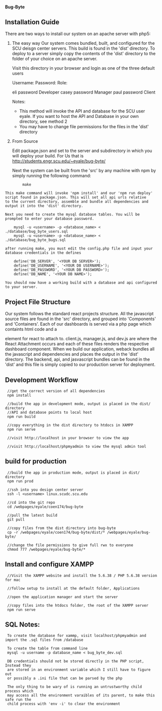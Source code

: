 #### Bug-Byte

## Installation Guide
There are two ways to install our system on an apache server with php5:

1. The easy way
	Our system comes bundled, built, and configured for the SCU deisgn center servers. This build is found in the 'dist' directory. To deploy to a server simply copy the contents of the 'dist' directory to the folder of your choice on an apache server.

	Visit this directory in your browser and login as one of the three default users

	Username:   Password:	Role:

	eli			password	Developer
	casey		password	Manager
	paul		password	Client

	Notes: 
	* This method will invoke the API and database for the SCU user eyale. If you want to host the API and Database
	in your own directory, see method 2
	* You may have to change file permissions for the files in the 'dist' directory


2. From Source

	Edit package.json and set <YOUR DEPLOYMENT SERVER HERE> to the server and subdirectory in which you will deploy your build. For Us that is http://students.engr.scu.edu/~eyale/bug-byte/

	Next the system can be built from the 'src' by any machine with npm by simply running the following command:
```
		make
```
	This make command will invoke 'npm install' and our 'npm run deploy' script found in package.json. This will set all api urls relative
	to the current directory, assemble and bundle all dependencies and output it into the 'dist' directory. 

	Next you need to create the mysql database tables. You will be prompted to enter your database password.

```
	mysql -u <username> -p <database_name> < ./database/bug_byte_users.sql
	mysql -u <username> -p <database_name> < ./database/bug_byte_bugs.sql
```
	after running make, you must edit the config.php file and input your database credentials in the defines
```
	define('DB_SERVER', '<YOUR DB SERVER>');
	define('DB_USERNAME', '<YOUR DB USERNAME>');
	define('DB_PASSWORD', '<YOUR DB PASSWORD>');
	define('DB_NAME', '<YOUR DB NAME>');
```

	You should now have a working build with a database and api configured to your server.

## Project File Structure
Our system follows the standard react projects structure. All the javascript source files are found in the 'src'
directory, and grouped into 'Components' and 'Containers'. Each of our dashboards is served via a php page which
containts html code and a <div> element for react to attach to. client.js, manager.js, and dev.js are where the 
React Attachment occurs and each of these files renders the respective dashboard component. When we
build our application, weback bundles all the javascript and dependencies and places the output in the 'dist'
directory. The backend, api, and jasvascript bundles can be found in the 'dist' and this file is simply copied to
our production server for deployment.

## Development Workflow
```
 //get the correct version of all dependencies
 npm install
 
 //build the app in development mode, output is placed in the dist/ directory
 //API and database points to local host
 npm run build

 //copy everything in the dist directory to htdocs in XAMPP
 npm run serve

 //visit http://localhost in your browser to view the app

 //visit http://localhost/phpmyadmin to view the mysql admin tool
```
## build for production
```
 //build the app in production mode, output is placed in dist/ directory
 npm run prod

 //ssh into you design center server
 ssh -l <username> linux.scudc.scu.edu

 //cd into the git repo
 cd /webpages/eyale/coen174/bug-byte

 //pull the latest build
 git pull

 //copy files from the dist directory into bug-byte
 cp -r /webpages/eyale/coen174/bug-byte/dist/* /webpages/eyale/bug-byte/

 //change the file permissions to give full rwx to everyone
 chmod 777 /webpages/eyale/bug-byte/*
```
## Install and configure XAMPP
```
 //Visit the XAMPP website and install the 5.6.38 / PHP 5.6.38 version for mac
 
 //follow setup to install at the default folder, Applications
 
 //open the application manager and start the server

 //copy files into the htdocs folder, the root of the XAMPP server
 npm run serve
 ```

## SQL Notes:
```
 To create the database for xammp, visit localhost/phpmyadmin and import the .sql files from /database

 To create the table from command line
 mysql -u username -p database_name < bug_byte_dev.sql

 DB credentials should not be stored directly in the PHP script, Instead they
 are stored in an environment variable which I still have to figure out
 or possibly a .ini file that can be parsed by the php

 The only thing to be wary of is running an untrustworthy child process which
 may access all the environment varaibles of its parent, to make this safe run the
 child process with 'env -i' to clear the environment
```